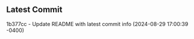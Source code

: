 
## Latest Commit
1b377cc - Update README with latest commit info (2024-08-29 17:00:39 -0400) <Yunxi-Zhou>
